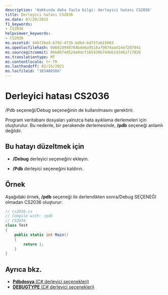 ```yaml
---
description: 'Hakkında daha fazla bilgi: derleyici hatası CS2036'
title: Derleyici hatası CS2036
ms.date: 07/20/2015
f1_keywords:
- CS2036
helpviewer_keywords:
- CS2036
ms.assetid: 44b73be4-b792-4735-bdbd-bd757ab22683
ms.openlocfilehash: 0d682d948784b4e6a9518a79874aad14ef287041
ms.sourcegitcommit: 0bb8074d524e0dcf165430b744bb143461f17026
ms.translationtype: MT
ms.contentlocale: tr-TR
ms.lasthandoff: 03/15/2021
ms.locfileid: "103480166"
---
```

# <a name="compiler-error-cs2036"></a>Derleyici hatası CS2036

/Pdb seçeneği/Debug seçeneğinin de kullanılmasını gerektirir.  
  
 Program veritabanı dosyaları yalnızca hata ayıklama derlemeleri için oluşturulur. Bu nedenle, bir perakende derlemesinde, **/pdb** seçeneği anlamlı değildir.  
  
## <a name="to-correct-this-error"></a>Bu hatayı düzeltmek için  
  
- **/Debug** derleyici seçeneğini ekleyin.  
  
- **/Pdb** derleyici seçeneğini kaldırın.  
  
## <a name="example"></a>Örnek  

 Aşağıdaki örnek, **/pdb** seçeneği ile derlendikten sonra/Debug SEÇENEĞI olmadan CS2036 oluşturur:  
  
```csharp  
// cs2036.cs  
// Compile with: /pdb  
// CS2036  
class Test  
{  
    public static int Main()  
    {  
        return 1;  
    }  
}  
```  
  
## <a name="see-also"></a>Ayrıca bkz.

- [**Pdbdosya** (C# derleyici seçenekleri)](../language-reference/compiler-options/advanced.md#pdbfile)
- [**DEBUGTYPE** (C# derleyici seçenekleri)](../language-reference/compiler-options/code-generation.md#debugtype)
